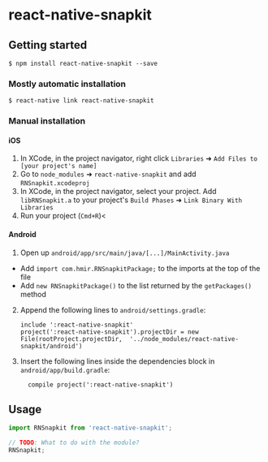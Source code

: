 
# react-native-snapkit

## Getting started

`$ npm install react-native-snapkit --save`

### Mostly automatic installation

`$ react-native link react-native-snapkit`

### Manual installation


#### iOS

1. In XCode, in the project navigator, right click `Libraries` ➜ `Add Files to [your project's name]`
2. Go to `node_modules` ➜ `react-native-snapkit` and add `RNSnapkit.xcodeproj`
3. In XCode, in the project navigator, select your project. Add `libRNSnapkit.a` to your project's `Build Phases` ➜ `Link Binary With Libraries`
4. Run your project (`Cmd+R`)<

#### Android

1. Open up `android/app/src/main/java/[...]/MainActivity.java`
  - Add `import com.hmir.RNSnapkitPackage;` to the imports at the top of the file
  - Add `new RNSnapkitPackage()` to the list returned by the `getPackages()` method
2. Append the following lines to `android/settings.gradle`:
  	```
  	include ':react-native-snapkit'
  	project(':react-native-snapkit').projectDir = new File(rootProject.projectDir, 	'../node_modules/react-native-snapkit/android')
  	```
3. Insert the following lines inside the dependencies block in `android/app/build.gradle`:
  	```
      compile project(':react-native-snapkit')
  	```


## Usage
```javascript
import RNSnapkit from 'react-native-snapkit';

// TODO: What to do with the module?
RNSnapkit;
```
  